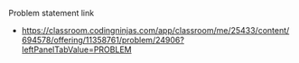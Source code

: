 Problem statement link
 - https://classroom.codingninjas.com/app/classroom/me/25433/content/694578/offering/11358761/problem/24906?leftPanelTabValue=PROBLEM